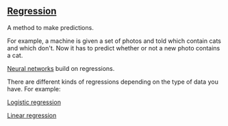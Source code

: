 ## [Regression](#regression)

A method to make predictions.

For example, a machine is given a set of photos and told which contain cats and which don't. Now it has to predict whether or not a new photo contains a cat.

[Neural networks](#neural_network) build on regressions.

There are different kinds of regressions depending on the type of data you have. For example:

[Logistic regression](#logistic_regression)

[Linear regression](#linear_regression)